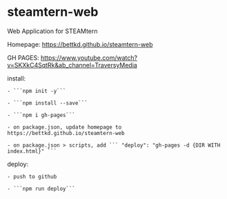 # steamtern-web
Web Application for STEAMtern

Homepage: https://bettkd.github.io/steamtern-web

GH PAGES: https://www.youtube.com/watch?v=SKXkC4SqtRk&ab_channel=TraversyMedia

install: 

    - ```npm init -y```

    - ```npm install --save```

    - ```npm i gh-pages```
    
    - on package.json, update homepage to https://bettkd.github.io/steamtern-web
    
    - on package.json > scripts, add ``` "deploy": "gh-pages -d {DIR WITH index.html}" ```
    

deploy:

    - push to github
    
    - ```npm run deploy```
